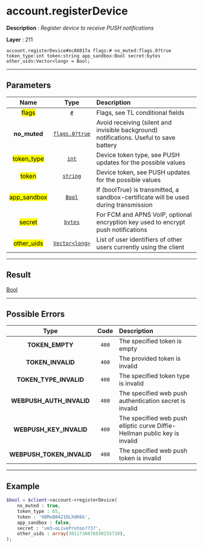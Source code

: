 # account.registerDevice

**Description** : *Register device to receive PUSH notifications*

**Layer** : 211

```tl
account.registerDevice#ec86017a flags:# no_muted:flags.0?true token_type:int token:string app_sandbox:Bool secret:bytes other_uids:Vector<long> = Bool;
```

---

## Parameters

| Name | Type | Description |
| :---: | :---: | :--- |
| <mark>flags</mark> | [`#`](type/#) | Flags, see TL conditional fields |
| **no_muted** | [`flags.0?true`](type/true) | Avoid receiving (silent and invisible background) notifications. Useful to save battery |
| <mark>token_type</mark> | [`int`](type/int) | Device token type, see PUSH updates for the possible values |
| <mark>token</mark> | [`string`](type/string) | Device token, see PUSH updates for the possible values |
| <mark>app_sandbox</mark> | [`Bool`](type/Bool) | If (boolTrue) is transmitted, a sandbox-certificate will be used during transmission |
| <mark>secret</mark> | [`bytes`](type/bytes) | For FCM and APNS VoIP, optional encryption key used to encrypt push notifications |
| <mark>other_uids</mark> | [`Vector<long>`](type/long) | List of user identifiers of other users currently using the client |

---

## Result

[Bool](type/Bool)

---

## Possible Errors

| Type | Code | Description |
| :---: | :---: | :--- |
| **TOKEN_EMPTY** | `400` | The specified token is empty |
| **TOKEN_INVALID** | `400` | The provided token is invalid |
| **TOKEN_TYPE_INVALID** | `400` | The specified token type is invalid |
| **WEBPUSH_AUTH_INVALID** | `400` | The specified web push authentication secret is invalid |
| **WEBPUSH_KEY_INVALID** | `400` | The specified web push elliptic curve Diffie-Hellman public key is invalid |
| **WEBPUSH_TOKEN_INVALID** | `400` | The specified web push token is invalid |

---

## Example

```php
$bool = $client->account->registerDevice(
	no_muted : true,
	token_type : 65,
	token : 'H8MxB0421OLXdK6b',
	app_sandbox : false,
	secret : 'vm3~oLiveProtoo??3?',
	other_uids : array(3811736876930255710),
);
```